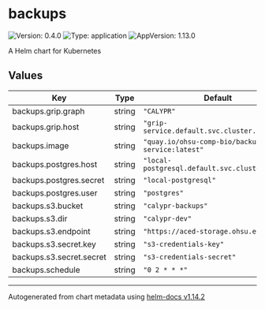 # backups

![Version: 0.4.0](https://img.shields.io/badge/Version-0.4.0-informational?style=flat-square) ![Type: application](https://img.shields.io/badge/Type-application-informational?style=flat-square) ![AppVersion: 1.13.0](https://img.shields.io/badge/AppVersion-1.13.0-informational?style=flat-square)

A Helm chart for Kubernetes

## Values

| Key | Type | Default | Description |
|-----|------|---------|-------------|
| backups.grip.graph | string | `"CALYPR"` |  |
| backups.grip.host | string | `"grip-service.default.svc.cluster.local"` |  |
| backups.image | string | `"quay.io/ohsu-comp-bio/backup-service:latest"` |  |
| backups.postgres.host | string | `"local-postgresql.default.svc.cluster.local"` |  |
| backups.postgres.secret | string | `"local-postgresql"` |  |
| backups.postgres.user | string | `"postgres"` |  |
| backups.s3.bucket | string | `"calypr-backups"` |  |
| backups.s3.dir | string | `"calypr-dev"` |  |
| backups.s3.endpoint | string | `"https://aced-storage.ohsu.edu"` |  |
| backups.s3.secret.key | string | `"s3-credentials-key"` |  |
| backups.s3.secret.secret | string | `"s3-credentials-secret"` |  |
| backups.schedule | string | `"0 2 * * *"` |  |

----------------------------------------------
Autogenerated from chart metadata using [helm-docs v1.14.2](https://github.com/norwoodj/helm-docs/releases/v1.14.2)
